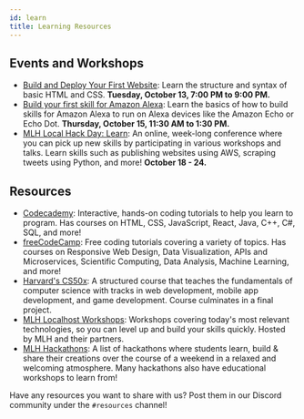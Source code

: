 ```yaml
---
id: learn
title: Learning Resources
---
```


## Events and Workshops

- [Build and Deploy Your First Website](https://organize.mlh.io/participants/events/4984-build-and-deploy-your-first-website): Learn the structure and syntax of basic HTML and CSS. **Tuesday, October 13, 7:00 PM to 9:00 PM.**
- [Build your first skill for Amazon Alexa](https://organize.mlh.io/participants/events/4986-build-your-first-skill-for-amazon-alexa): Learn the basics of how to build skills for Amazon Alexa to run on Alexa devices like the Amazon Echo or Echo Dot. **Thursday, October 15, 11:30 AM to 1:30 PM.**
- [MLH Local Hack Day: Learn](https://localhackday.mlh.io/learn): An online, week-long conference where you can pick up new skills by participating in various workshops and talks. Learn skills such as publishing websites using AWS, scraping tweets using Python, and more! **October 18 - 24.**

## Resources

- [Codecademy](https://www.codecademy.com): Interactive, hands-on coding tutorials to help you learn to program. Has courses on HTML, CSS, JavaScript, React, Java, C++, C#, SQL, and more!
- [freeCodeCamp](https://www.freecodecamp.org/): Free coding tutorials covering a variety of topics. Has courses on Responsive Web Design, Data Visualization, APIs and Microservices, Scientific Computing, Data Analysis, Machine Learning, and more!
- [Harvard's CS50x](https://cs50.harvard.edu/x/2020): A structured course that teaches the fundamentals of computer science with tracks in web development, mobile app development, and game development. Course culminates in a final project.
- [MLH Localhost Workshops](https://mlh.io/seasons/localhost/events): Workshops covering today's most relevant technologies, so you can level up and build your skills quickly. Hosted by MLH and their partners.
- [MLH Hackathons](https://mlh.io/seasons/2021/events): A list of hackathons where students learn, build & share their creations over the course of a weekend in a relaxed and welcoming atmosphere. Many hackathons also have educational workshops to learn from!

Have any resources you want to share with us? Post them in our Discord community under the `#resources` channel!
